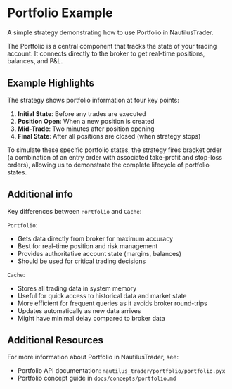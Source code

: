 # Portfolio Example

A simple strategy demonstrating how to use Portfolio in NautilusTrader.

The Portfolio is a central component that tracks the state of your trading account.
It connects directly to the broker to get real-time positions, balances, and P&L.

## Example Highlights

The strategy shows portfolio information at four key points:

1. **Initial State**: Before any trades are executed
2. **Position Open**: When a new position is created
3. **Mid-Trade**: Two minutes after position opening
4. **Final State**: After all positions are closed (when strategy stops)

To simulate these specific portfolio states, the strategy fires bracket order (a combination of an entry order
with associated take-profit and stop-loss orders), allowing us to demonstrate the complete lifecycle of portfolio states.

## Additional info

Key differences between `Portfolio` and `Cache`:

`Portfolio`:

- Gets data directly from broker for maximum accuracy
- Best for real-time position and risk management
- Provides authoritative account state (margins, balances)
- Should be used for critical trading decisions

`Cache`:

- Stores all trading data in system memory
- Useful for quick access to historical data and market state
- More efficient for frequent queries as it avoids broker round-trips
- Updates automatically as new data arrives
- Might have minimal delay compared to broker data

## Additional Resources

For more information about Portfolio in NautilusTrader, see:

- Portfolio API documentation: `nautilus_trader/portfolio/portfolio.pyx`
- Portfolio concept guide in `docs/concepts/portfolio.md`
